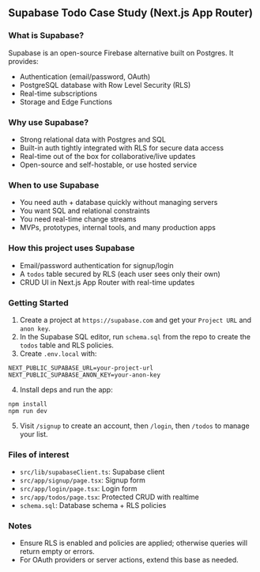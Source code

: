 ## Supabase Todo Case Study (Next.js App Router)

### What is Supabase?

Supabase is an open-source Firebase alternative built on Postgres. It provides:

- Authentication (email/password, OAuth)
- PostgreSQL database with Row Level Security (RLS)
- Real-time subscriptions
- Storage and Edge Functions

### Why use Supabase?

- Strong relational data with Postgres and SQL
- Built-in auth tightly integrated with RLS for secure data access
- Real-time out of the box for collaborative/live updates
- Open-source and self-hostable, or use hosted service

### When to use Supabase

- You need auth + database quickly without managing servers
- You want SQL and relational constraints
- You need real-time change streams
- MVPs, prototypes, internal tools, and many production apps

### How this project uses Supabase

- Email/password authentication for signup/login
- A `todos` table secured by RLS (each user sees only their own)
- CRUD UI in Next.js App Router with real-time updates

### Getting Started

1. Create a project at `https://supabase.com` and get your `Project URL` and `anon key`.
2. In the Supabase SQL editor, run `schema.sql` from the repo to create the `todos` table and RLS policies.
3. Create `.env.local` with:

```
NEXT_PUBLIC_SUPABASE_URL=your-project-url
NEXT_PUBLIC_SUPABASE_ANON_KEY=your-anon-key
```

4. Install deps and run the app:

```
npm install
npm run dev
```

5. Visit `/signup` to create an account, then `/login`, then `/todos` to manage your list.

### Files of interest

- `src/lib/supabaseClient.ts`: Supabase client
- `src/app/signup/page.tsx`: Signup form
- `src/app/login/page.tsx`: Login form
- `src/app/todos/page.tsx`: Protected CRUD with realtime
- `schema.sql`: Database schema + RLS policies

### Notes

- Ensure RLS is enabled and policies are applied; otherwise queries will return empty or errors.
- For OAuth providers or server actions, extend this base as needed.
